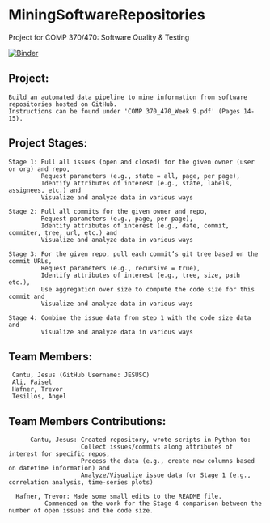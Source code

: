 # MiningSoftwareRepositories
Project for COMP 370/470: Software Quality &amp; Testing 

[![Binder](https://mybinder.org/badge_logo.svg)](https://mybinder.org/v2/gh/JESUSC1/MiningSoftwareRepositories.git/HEAD)

Project: 
-
    Build an automated data pipeline to mine information from software repositories hosted on GitHub. 
    Instructions can be found under 'COMP 370_470_Week 9.pdf' (Pages 14-15). 

Project Stages: 
-
    Stage 1: Pull all issues (open and closed) for the given owner (user or org) and repo, 
             Request parameters (e.g., state = all, page, per page),
             Identify attributes of interest (e.g., state, labels, assignees, etc.) and 
             Visualize and analyze data in various ways 
    
    Stage 2: Pull all commits for the given owner and repo,
             Request parameters (e.g., page, per page),
             Identify attributes of interest (e.g., date, commit, commiter, tree, url, etc.) and 
             Visualize and analyze data in various ways 
    
    Stage 3: For the given repo, pull each commit’s git tree based on the commit URLs,
             Request parameters (e.g., recursive = true),
             Identify attributes of interest (e.g., tree, size, path etc.),
             Use aggregation over size to compute the code size for this commit and 
             Visualize and analyze data in various ways 
    
    Stage 4: Combine the issue data from step 1 with the code size data and 
             Visualize and analyze data in various ways


Team Members:
-
     Cantu, Jesus (GitHub Username: JESUSC)
     Ali, Faisel
     Hafner, Trevor
     Tesillos, Angel 
     
Team Members Contributions:
-
          Cantu, Jesus: Created repository, wrote scripts in Python to:
                        Collect issues/commits along attributes of interest for specific repos, 
                        Process the data (e.g., create new columns based on datetime information) and
                        Analyze/Visualize issue data for Stage 1 (e.g., correlation analysis, time-series plots)

	  Hafner, Trevor: Made some small edits to the README file.
			  Commenced on the work for the Stage 4 comparison between the number of open issues and the code size.
